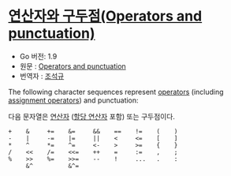 # [연산자와 구두점(Operators and punctuation)](#operators-and-punctuation)

* Go 버전: 1.9
* 원문 : [Operators and punctuation](https://golang.org/ref/spec#Operators_and_punctuation)
* 번역자 : [조석규](@ezaurum)

The following character sequences represent [operators](/Expressions/operators.html) (including [assignment operators](/Statements/assignments.html#assign_op)) and punctuation:

다음 문자열은 [연산자](/Expressions/operators.html) ([할당 연산자](/Statements/assignments.html#assign_op) 포함) 또는 구두점이다.

```
+    &     +=    &=     &&    ==    !=    (    )
-    |     -=    |=     ||    <     <=    [    ]
*    ^     *=    ^=     <-    >     >=    {    }
/    <<    /=    <<=    ++    =     :=    ,    ;
%    >>    %=    >>=    --    !     ...   .    :
     &^          &^=
```
